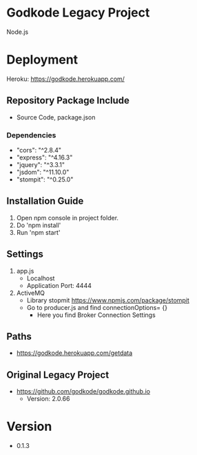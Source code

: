 # Godkode Legacy Project
Node.js

# Deployment
Heroku: https://godkode.herokuapp.com/

## Repository Package Include
* Source Code, package.json

### Dependencies
* "cors": "^2.8.4"
* "express": "^4.16.3"
* "jquery": "^3.3.1"
* "jsdom": "^11.10.0"
* "stompit": "^0.25.0"

## Installation Guide
1. Open npm console in project folder.
2. Do 'npm install'
3. Run 'npm start'

## Settings
1. app.js
    * Localhost
    * Application Port: 4444
2. ActiveMQ
    * Library stopmit https://www.npmjs.com/package/stompit
    * Go to producer.js and find connectionOptions= {}
        * Here you find Broker Connection Settings

## Paths
* https://godkode.herokuapp.com/getdata

## Original Legacy Project
* https://github.com/godkode/godkode.github.io
    * Version: 2.0.66

# Version
- 0.1.3
